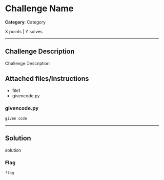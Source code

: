 # Challenge Name

**Category**: Category

X points | Y solves

----

## Challenge Description

Challenge Description

## Attached files/Instructions

* file1
* givencode.py

### givencode.py

```py
given code
```

----

## Solution

solution

### Flag

```text
flag
```
